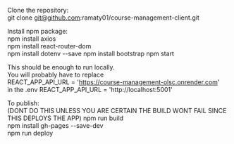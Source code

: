 Clone the repository:  
git clone git@github.com:ramaty01/course-management-client.git  

Install npm package:  
npm install axios  
npm install react-router-dom  
npm install dotenv --save
npm install bootstrap
npm start  
  
This should be enough to run locally.  
You will probably have to replace  
REACT_APP_API_URL = 'https://course-management-olsc.onrender.com'  
in the .env 
REACT_APP_API_URL = 'http://localhost:5001'  
    
To publish:  
(DONT DO THIS UNLESS YOU ARE CERTAIN THE BUILD WONT FAIL SINCE THIS DEPLOYS THE APP)
npm run build  
npm install gh-pages --save-dev  
npm run deploy  
  
